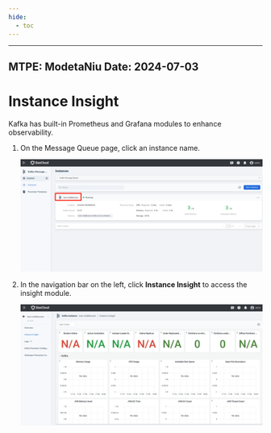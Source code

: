 ```yaml
---
hide:
  - toc
---
```


---
MTPE: ModetaNiu
Date: 2024-07-03
---

# Instance Insight

Kafka has built-in Prometheus and Grafana modules to enhance observability.

1. On the Message Queue page, click an instance name.

    ![Click a queue](../images/insight.png)

2. In the navigation bar on the left, click __Instance Insight__ to access the insight module.

    ![Instance insight](../images/insight01.png)

<!-- The specific meaning of each monitoring metric will be added later (@justedennnnn). -->